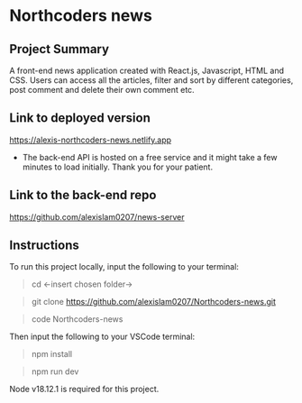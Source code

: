 # Northcoders news

## Project Summary
A front-end news application created with React.js, Javascript, HTML and CSS. Users can access all the articles, filter and sort by different categories, post comment and delete their own comment etc.

## Link to deployed version
https://alexis-northcoders-news.netlify.app
* The back-end API is hosted on a free service and it might take a few minutes to load initially. Thank you for your patient.

## Link to the back-end repo
https://github.com/alexislam0207/news-server

## Instructions
To run this project locally, input the following to your terminal:
> cd <-insert chosen folder->

> git clone https://github.com/alexislam0207/Northcoders-news.git

> code Northcoders-news

Then input the following to your VSCode terminal:
> npm install

> npm run dev

Node v18.12.1 is required for this project.
